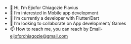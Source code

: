 - 👋 Hi, I’m Ejiofor Chiagozie Flavius
- 👀 I’m interested in Mobile app development 
- 🌱 I’m currently a developer with Flutter/Dart
- 💞️ I’m looking to collaborate on App development/ Games
- 📫 How to reach me, you can reach by Email- ejioforchiagozie@gmail.com

<!---
ejioforaustine/ejioforaustine is a ✨ special ✨ repository because its `README.md` (this file) appears on your GitHub profile.
You can click the Preview link to take a look at your changes.
--->
